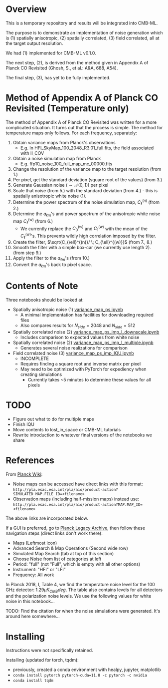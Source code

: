 # Overview

This is a temporary repository and results will be integrated into CMB-ML.

The purpose is to demonstrate an implementation of noise generation which is (1) spatially anisotropic, (2) spatially correlated, (3) field correlated, all at the target output resolution.

We had (1) implemented for CMB-ML v0.1.0.

The next step, (2), is derived from the method given in Appendix A of Planck CO Revisited (Ghosh, S., et al.: A&A, 688, A54).

The final step, (3), has yet to be fully implemented.

# Method of Appendix A of Planck CO Revisited (Temperature only)

The method of Appendix A of Planck CO Revisited was written for a more complicated situation. It turns out that the process is simple. The method for temperature maps only follows. For each frequency, separately:

1. Obtain variance maps from Planck's observations 
    - E.g. In HFI_SkyMap_100_2048_R3.01_full.fits, the field associated with II_COV
2. Obtain a noise simulation map from Planck
    - E.g. ffp10_noise_100_full_map_mc_00000.fits
3. Change the resolution of the variance map to the target resolution (from 1.)
4. Per pixel, get the standard deviation (square root of the values) (from 3.)
5. Generate Gaussian noise ($\sim \mathcal{N}(0,1)$) per pixel
6. Scale that noise (from 5.) with the standard deviation (from 4.) - this is spatially anisotropic white noise (1).
7. Determine the power spectrum of the noise simulation map, $C_{\ell}^{(n)}$ (from 2.)
8. Determine the $a_{\ell m}$'s and power spectrum of the anisotropic white noise map $C_\ell^{(w)}$ (from 6.)
    - We currently replace the $C_0^{(w)}$ and $C_1^{(w)}$ with the mean of the $C_\ell^{(w)}$'s. This prevents wildly high correlation imposed by the filter.
9. Create the filter, $\sqrt{C_{\ell}^{(n)}/ \; C_{\ell}^{(w)}}$ (from 7., 8.)
10. Smooth the filter with a simple box-car (we currently use length 2). (from step 9.)
11. Apply the filter to the $a_{\ell m}$'s (from 10.)
12. Convert the $a_{\ell m}$'s back to pixel space.

# Contents of Note

Three notebooks should be looked at:
- Spatially anisotropic noise (1) [variance_map_ps.ipynb](variance_map_ps.ipynb)
    - A minimal implementation has facilities for downloading required files
    - Also compares results for $N_{side}=2048$ and $N_{side}=512$
- Spatially correlated noise (2) [variance_map_ps_imp_I_downscale.ipynb](variance_map_ps_imp_I_downscale.ipynb)
    - Includes comparison to expected values from white noise
- Spatially correlated noise (2) [variance_map_ps_imp_I_multiple.ipynb](variance_map_ps_imp_I_multiple.ipynb)
    - Generates several noise realizations for comparison
- Field correlated noise (3) [variance_map_ps_imp_IQU.ipynb](variance_map_ps_imp_IQU.ipynb)
    - INCOMPLETE
    - Requires finding a square root and inverse matrix per pixel
    - May need to be optimized with PyTorch for expediency when creating simulations
        - Currently takes ~5 minutes to determine these values for all pixels

# TODO

- Figure out what to do for multiple maps
- Finish IQU
- Move contents to lost_in_space or CMB-ML tutorials
- Rewrite introduction to whatever final versions of the notebooks we share

# References

From [Planck Wiki](https://wiki.cosmos.esa.int/planck-legacy-archive/index.php/Simulation_data):
- Noise maps can be accessed have direct links with this format:
`http://pla.esac.esa.int/pla/aio/product-action?SIMULATED_MAP.FILE_ID=<filename>`
- Observation maps (including half-mission maps) instead use:
`http://pla.esac.esa.int/pla/aio/product-action?MAP.MAP_ID=<filename>`

The above links are incorporated below.

If a GUI is preferred, go to [Planck Legacy Archive](https://pla.esac.esa.int/#maps), then follow these navigation steps (direct links don't work there):
- Maps (Leftmost icon)
- Advanced Search & Map Operations (Second wide row)
- Simulated Map Search (tab at top of this section)
- Choose Noise from list of categories at left
- Period: "full" (not "Full", which is empty with all other options)
- Instrument: "HFI" or "LFI"
- Frequency: All work

In Planck 2018, I, Table 4, we find the temperature noise level for the 100 GHz detector: $1.29 \mu K_{CMB} deg$. The table also contains levels for all detectors and the polarization noise levels. We use the following values for white noise in this notebook...

TODO: Find the citation for when the noise simulations were generated. It's around here somewhere...

# Installing

Instructions were not specifically retained.

Installing (updated for torch, tqdm):
- previously, created a conda environment with healpy, jupyter, matplotlib
- `conda install pytorch pytorch-cuda=11.8 -c pytorch -c nvidia`
- `conda install tqdm`

